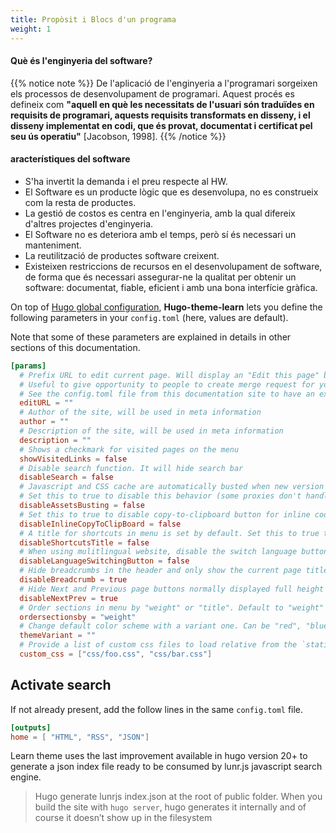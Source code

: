 ```yaml
---
title: Propòsit i Blocs d'un programa
weight: 1
---
```





#### Què és l'enginyeria del software?

{{% notice note %}}
De l'aplicació de l'enginyeria a l'programari sorgeixen els processos de desenvolupament de programari. Aquest procés es defineix com __"aquell en què les necessitats de l'usuari són traduïdes en requisits de programari, aquests requisits transformats en disseny, i el disseny implementat en codi, que és provat, documentat i
certificat pel seu ús operatiu"__ [Jacobson, 1998].
{{% /notice %}}

#### aracterístiques del software
+ S'ha invertit la demanda i el preu respecte al HW.
+ El Software es un producte lògic que es desenvolupa, no es construeix com la resta de productes.
+ La gestió de costos es centra en l'enginyeria, amb la qual difereix d'altres projectes d'enginyeria.
+ El Software no es deteriora amb el temps, però sí és necessari un manteniment.
+ La reutilització de productes software creixent.
+ Existeixen restriccions de recursos en el desenvolupament de software, de forma que és necessari assegurar-ne la qualitat per obtenir un software: documentat, fiable, eficient i amb una bona interfície gràfica.

On top of [Hugo global configuration](https://gohugo.io/overview/configuration/), **Hugo-theme-learn** lets you define the following parameters in your `config.toml` (here, values are default).

Note that some of these parameters are explained in details in other sections of this documentation.

```toml
[params]
  # Prefix URL to edit current page. Will display an "Edit this page" button on top right hand corner of every page.
  # Useful to give opportunity to people to create merge request for your doc.
  # See the config.toml file from this documentation site to have an example.
  editURL = ""
  # Author of the site, will be used in meta information
  author = ""
  # Description of the site, will be used in meta information
  description = ""
  # Shows a checkmark for visited pages on the menu
  showVisitedLinks = false
  # Disable search function. It will hide search bar
  disableSearch = false
  # Javascript and CSS cache are automatically busted when new version of site is generated.
  # Set this to true to disable this behavior (some proxies don't handle well this optimization)
  disableAssetsBusting = false
  # Set this to true to disable copy-to-clipboard button for inline code.
  disableInlineCopyToClipBoard = false
  # A title for shortcuts in menu is set by default. Set this to true to disable it.
  disableShortcutsTitle = false
  # When using mulitlingual website, disable the switch language button.
  disableLanguageSwitchingButton = false
  # Hide breadcrumbs in the header and only show the current page title
  disableBreadcrumb = true
  # Hide Next and Previous page buttons normally displayed full height beside content
  disableNextPrev = true
  # Order sections in menu by "weight" or "title". Default to "weight"
  ordersectionsby = "weight"
  # Change default color scheme with a variant one. Can be "red", "blue", "green".
  themeVariant = ""
  # Provide a list of custom css files to load relative from the `static/` folder in the site root.
  custom_css = ["css/foo.css", "css/bar.css"]
```

## Activate search

If not already present, add the follow lines in the same `config.toml` file.

```toml
[outputs]
home = [ "HTML", "RSS", "JSON"]
```

Learn theme uses the last improvement available in hugo version 20+ to generate a json index file ready to be consumed by lunr.js javascript search engine.

> Hugo generate lunrjs index.json at the root of public folder.
> When you build the site with `hugo server`, hugo generates it internally and of course it doesn’t show up in the filesystem
